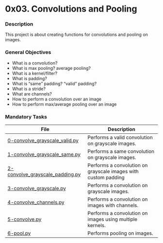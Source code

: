 # 0x03. Convolutions and Pooling

### Description

This project is about creating functions for convolutions and pooling on images.


### General Objectives

* What is a convolution?
* What is max pooling? average pooling?
* What is a kernel/filter?
* What is padding?
* What is “same” padding? “valid” padding?
* What is a stride?
* What are channels?
* How to perform a convolution over an image
* How to perform max/average pooling over an image

### Mandatory Tasks

| File | Description |
| ------ | ------ |
| [0-convolve_grayscale_valid.py](0-convolve_grayscale_valid.py) | Performs a valid convolution on grayscale images. |
| [1-convolve_grayscale_same.py](1-convolve_grayscale_same.py) | Performs a same convolution on grayscale images. |
| [2-convolve_grayscale_padding.py](2-convolve_grayscale_padding.py) | Performs a convolution on grayscale images with custom padding |
| [3-convolve_grayscale.py](3-convolve_grayscale.py) | Performs a convolution on grayscale images. |
| [4-convolve_channels.py](4-convolve_channels.py) | Performs a convolution on images with channels. |
| [5-convolve.py](5-convolve.py) | Performs a convolution on images using multiple kernels. |
| [6-pool.py](6-pool.py) | Performs pooling on images. |
